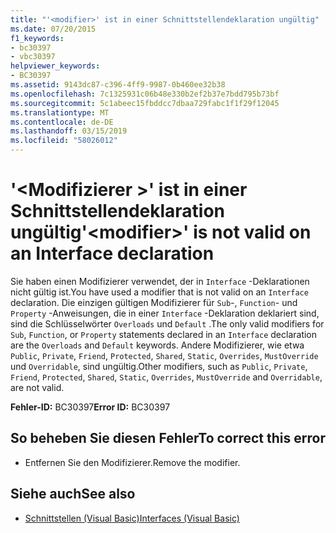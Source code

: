 ```yaml
---
title: "'<modifier>' ist in einer Schnittstellendeklaration ungültig"
ms.date: 07/20/2015
f1_keywords:
- bc30397
- vbc30397
helpviewer_keywords:
- BC30397
ms.assetid: 9143dc87-c396-4ff9-9987-0b460ee32b38
ms.openlocfilehash: 7c1325931c06b48e330b2ef2b37e7bdd795b73bf
ms.sourcegitcommit: 5c1abeec15fbddcc7dbaa729fabc1f1f29f12045
ms.translationtype: MT
ms.contentlocale: de-DE
ms.lasthandoff: 03/15/2019
ms.locfileid: "58026012"
---
```

# <a name="modifier-is-not-valid-on-an-interface-declaration"></a><span data-ttu-id="fe8fd-102">'\<Modifizierer >' ist in einer Schnittstellendeklaration ungültig</span><span class="sxs-lookup"><span data-stu-id="fe8fd-102">'\<modifier>' is not valid on an Interface declaration</span></span>
<span data-ttu-id="fe8fd-103">Sie haben einen Modifizierer verwendet, der in `Interface` -Deklarationen nicht gültig ist.</span><span class="sxs-lookup"><span data-stu-id="fe8fd-103">You have used a modifier that is not valid on an `Interface` declaration.</span></span> <span data-ttu-id="fe8fd-104">Die einzigen gültigen Modifizierer für `Sub`-, `Function`- und `Property` -Anweisungen, die in einer `Interface` -Deklaration deklariert sind, sind die Schlüsselwörter `Overloads` und `Default` .</span><span class="sxs-lookup"><span data-stu-id="fe8fd-104">The only valid modifiers for `Sub`, `Function`, or `Property` statements declared in an `Interface` declaration are the `Overloads` and `Default` keywords.</span></span> <span data-ttu-id="fe8fd-105">Andere Modifizierer, wie etwa `Public`, `Private`, `Friend`, `Protected`, `Shared`, `Static`, `Overrides`, `MustOverride` und `Overridable`, sind ungültig.</span><span class="sxs-lookup"><span data-stu-id="fe8fd-105">Other modifiers, such as `Public`, `Private`, `Friend`, `Protected`, `Shared`, `Static`, `Overrides`, `MustOverride` and `Overridable`, are not valid.</span></span>  
  
 <span data-ttu-id="fe8fd-106">**Fehler-ID:** BC30397</span><span class="sxs-lookup"><span data-stu-id="fe8fd-106">**Error ID:** BC30397</span></span>  
  
## <a name="to-correct-this-error"></a><span data-ttu-id="fe8fd-107">So beheben Sie diesen Fehler</span><span class="sxs-lookup"><span data-stu-id="fe8fd-107">To correct this error</span></span>  
  
-   <span data-ttu-id="fe8fd-108">Entfernen Sie den Modifizierer.</span><span class="sxs-lookup"><span data-stu-id="fe8fd-108">Remove the modifier.</span></span>  
  
## <a name="see-also"></a><span data-ttu-id="fe8fd-109">Siehe auch</span><span class="sxs-lookup"><span data-stu-id="fe8fd-109">See also</span></span>

- [<span data-ttu-id="fe8fd-110">Schnittstellen (Visual Basic)</span><span class="sxs-lookup"><span data-stu-id="fe8fd-110">Interfaces (Visual Basic)</span></span>](~/docs/visual-basic/programming-guide/language-features/interfaces/index.md)
